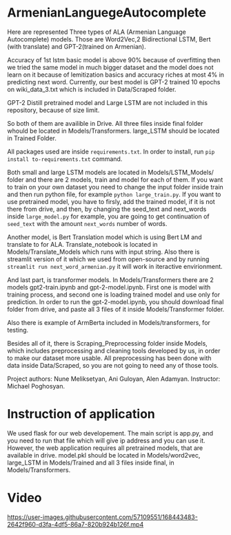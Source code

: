 # ArmenianLanguegeAutocomplete

Here are represented Three types of ALA (Armenian Language Autocomplete) models. Those are Word2Vec,2 Bidirectional LSTM, Bert (with translate) and GPT-2(trained on Armenian).

Accuracy of 1st lstm basic model is above 90% because of overfitting then we tried the same model in much bigger dataset
and the model does not learn on it because of lemitization basics and accuracy riches at most 4% in predicting next word.
Currently, our best model is GPT-2 trained 10 epochs on wiki_data_3.txt which is included in Data/Scraped folder.

GPT-2 Distill pretrained model and Large LSTM are not included in this repository, because of size limit. 

So both of them are availible in Drive. All three files inside final folder whould be located in Models/Transformers.
large_LSTM should be located in Trained Folder.

All packages used are inside `requirements.txt`. In order to install, run `pip install to-requirements.txt` command.

Both small and large LSTM models are located in Models/LSTM_Models/ folder and there are 2 models, train and model for each of them.
If you want to train on your own dataset you need to change the input folder inside train and then run python file, for example `python large_train.py`.
If you want to use pretrained model, you have to firsly, add the trained model, if it is not there from drive, and then, by changing the seed_text and next_words inside `large_model.py` for example, you are going to get continuation of `seed_text` with the amount `next_words`  number of words.

Another model, is Bert Translation model which is using Bert LM and translate to for ALA. Translate_notebook is located in Models/Translate_Models which runs with input string. Also there is streamlit version of it which we used from open-source and by running `streamlit run next_word_armenian.py` it will work in iteractive envirionment.

And last part, is transformer models. In Models/Transformers there are 2 models gpt2-train.ipynb and gpt-2-model.ipynb. First one is model with training process, and second one is loading trained model and use only for prediction. In order to run the gpt-2-model.ipynb, you should download final folder from drive, and paste all 3 files of it inside Models/Transformer folder.

Also there is example of ArmBerta included in Models/transformers, for testing.

Besides all of it, there is Scraping_Preprocessing folder inside Models, which includes preprocessing and cleaning tools developed by us, in order to make our dataset more usable. All preprocessing has been done with data inside Data/Scraped, so you are not going to need any of those tools.

Project authors: Nune Meliksetyan, Ani Guloyan, Alen Adamyan. 
Instructor: Michael Poghosyan.

# Instruction of application

We used flask for our web developement. The main script is app.py, and you need to run that file which will give ip address and you can use it. 
However, the web application requires all pretrained models, that are available in drive. model.pkl should be located in Models/word2vec, large_LSTM in Models/Trained and all 3 files inside final, in Models/Transformers. 


# Video



https://user-images.githubusercontent.com/57109551/168443483-2642f960-d3fa-4df5-86a7-820b924b126f.mp4






